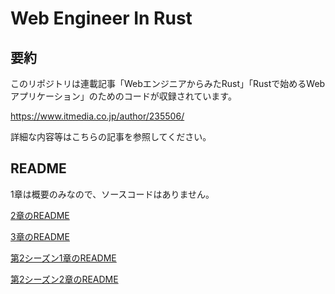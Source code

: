 # Web Engineer In Rust
## 要約
このリポジトリは連載記事「WebエンジニアからみたRust」「Rustで始めるWebアプリケーション」のためのコードが収録されています。

https://www.itmedia.co.jp/author/235506/

詳細な内容等はこちらの記事を参照してください。

## README
1章は概要のみなので、ソースコードはありません。

[2章のREADME](./chapter2/README.md)

[3章のREADME](./chapter3/README.md)

[第2シーズン1章のREADME](./season2_chapter1/README.md)

[第2シーズン2章のREADME](./season2_chapter2/README.md)
